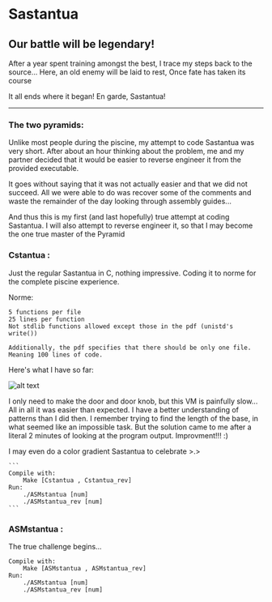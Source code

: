 # Sastantua


## Our battle will be legendary!

After a year spent training amongst the best,
I trace my steps back to the source...
Here, an old enemy will be laid to rest,
Once fate has taken its course

It all ends where it began! En garde, Sastantua!

---
### The two pyramids:

Unlike most people during the piscine, my attempt to code Sastantua was very short.
After about an hour thinking about the problem, me and my partner decided that it would be easier to reverse engineer it from the provided executable.

It goes without saying that it was not actually easier and that we did not succeed. All we were able to do was recover some of the comments and waste the remainder of the day looking through assembly guides...

And thus this is my first (and last hopefully) true attempt at coding Sastantua.
I will also attempt to reverse engineer it, so that I may become the one true master of the Pyramid

### Cstantua :

Just the regular Sastantua in C, nothing impressive.
Coding it to norme for the complete piscine experience.

Norme:
```
5 functions per file
25 lines per function
Not stdlib functions allowed except those in the pdf (unistd's write())	

Additionally, the pdf specifies that there should be only one file. Meaning 100 lines of code.
```
Here's what I have so far:

![alt text][sas]

I only need to make the door and door knob, but this VM is painfully slow...
All in all it was easier than expected. I have a better understanding of patterns than I did then.
I remember trying to find the length of the base, in what seemed like an impossible task. But the solution came to me after a literal 2 minutes of looking at the program output.
Improvment!!! :)

I may even do a color gradient Sastantua to celebrate >.>

	```
	Compile with:
		Make [Cstantua , Cstantua_rev]
	Run:
		./ASMstantua [num]
		./ASMstantua_rev [num]
	```


### ASMstantua :

The true challenge begins...
```
Compile with:
	Make [ASMstantua , ASMstantua_rev]
Run:
	./ASMstantua [num]
	./ASMstantua_rev [num]
```
[sas]:https://imgur.com/a/I0KmLkw
